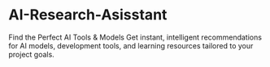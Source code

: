 # AI-Research-Asisstant
Find the Perfect AI Tools &amp; Models Get instant, intelligent recommendations for AI models, development tools, and learning resources tailored to your project goals.
